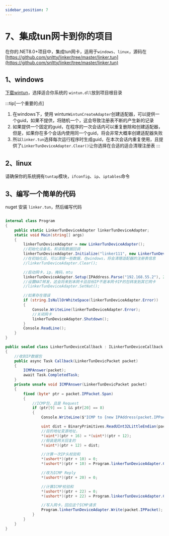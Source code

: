 ```yaml
---
sidebar_position: 7
---
```


# 7、集成tun网卡到你的项目

在你的.NET8.0+项目中，集成tun网卡，适用于`windows`、`linux`，源码在[https://github.com/snltty/linker/tree/master/linker.tun](https://github.com/snltty/linker/tree/master/linker.tun)

## 1、windows

[下载wintun](https://www.wintun.net/)，选择适合你系统的 `wintun.dll`放到项目根目录

:::tip[一个重要的点]
1. 在windows下，使用 wintun`WintunCreateAdapter`创建适配器，可以提供一个guid，如果不提供，将随机一个，这会导致注册表不断的产生新的记录
2. 如果提供一个固定的guid，在程序的一次会话内可以重复删除和创建适配器，但是，如果你在多个会话内使用同一个guid，将会非常大概率创建适配器失败
3. 所以`linker.tun`选择每次运行程序时生成guid，在本次会话内重复使用，且提供了`LinkerTunDeviceAdapter.Clear()`让你选择在合适的适合清理注册表
:::

## 2、linux

请确保你的系统拥有`tuntap`模块，`ifconfig`、`ip`、`iptables`命令

## 3、编写一个简单的代码

nuget 安装 `linker.tun`，然后编写代码

```c#

internal class Program
{
    public static LinkerTunDeviceAdapter linkerTunDeviceAdapter;
    static void Main(string[] args)
    {
        linkerTunDeviceAdapter = new LinkerTunDeviceAdapter();
        //初始化设备名，和读取数据回调
        linkerTunDeviceAdapter.Initialize("linker111", new LinkerTunDeviceCallback());
        //在初始化后，可以清理一些数据，在windows，将会清理适配器的注册表信息
        //linkerTunDeviceAdapter.Clear();

        //启动网卡，ip，掩码，mtu
        linkerTunDeviceAdapter.Setup(IPAddress.Parse("192.168.55.2"), 24, 1416);
        //设置NAT转发，这会将来到本网卡且目标IP不是本网卡IP的包转发到其它网卡
        //linkerTunDeviceAdapter.SetNat();

        //如果存在错误
        if (string.IsNullOrWhiteSpace(linkerTunDeviceAdapter.Error))
        {
            Console.WriteLine(linkerTunDeviceAdapter.Error);
            //关闭网卡
            linkerTunDeviceAdapter.Shutdown();
        }
        Console.ReadLine();
    }
}

public sealed class LinkerTunDeviceCallback : ILinkerTunDeviceCallback
{
    //收到IP数据包
    public async Task Callback(LinkerTunDevicPacket packet)
    {
        ICMPAnswer(packet);
        await Task.CompletedTask;
    }
    private unsafe void ICMPAnswer(LinkerTunDevicPacket packet)
    {
        fixed (byte* ptr = packet.IPPacket.Span)
        {
            //ICMP包，且是 Request
            if (ptr[9] == 1 && ptr[20] == 8)
            {
                Console.WriteLine($"ICMP to {new IPAddress(packet.IPPacket.Span.Slice(16, 4))}");

                uint dist = BinaryPrimitives.ReadUInt32LittleEndian(packet.IPPacket.Span.Slice(16, 4));
                //目的地址变源地址，
                *(uint*)(ptr + 16) = *(uint*)(ptr + 12);
                //假装是网关回复的
                *(uint*)(ptr + 12) = dist;

                //计算一次IP头校验和
                *(ushort*)(ptr + 10) = 0;
                *(ushort*)(ptr + 10) = Program.linkerTunDeviceAdapter.Checksum((ushort*)ptr, 20);

                //改为ICMP Reply
                *(ushort*)(ptr + 20) = 0;

                //计算ICMP校验和
                *(ushort*)(ptr + 22) = 0;
                *(ushort*)(ptr + 22) = Program.linkerTunDeviceAdapter.Checksum((ushort*)(ptr + 20), (uint)(packet.IPPacket.Length - 20));

                //写入网卡，回应这个ICMP请求
                Program.linkerTunDeviceAdapter.Write(packet.IPPacket);
            }
        }
    }
}
```
